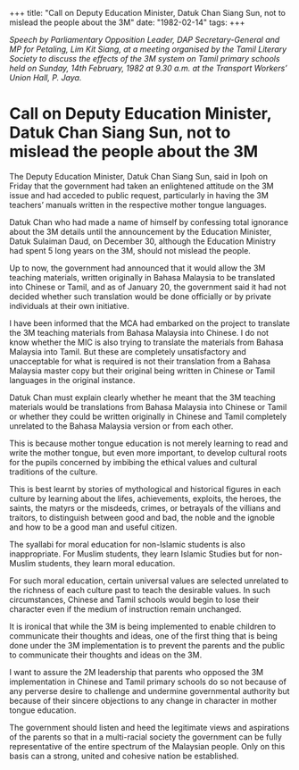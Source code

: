 +++ 
title: "Call on Deputy Education Minister, Datuk Chan Siang Sun, not to mislead the people about the 3M"
date: "1982-02-14"
tags:
+++

_Speech by Parliamentary Opposition Leader, DAP Secretary-General and MP for Petaling, Lim Kit Siang, at a meeting organised by the Tamil Literary Society to discuss the effects of the 3M system on Tamil primary schools held on Sunday, 14th February, 1982 at 9.30 a.m. at the Transport Workers’ Union Hall, P. Jaya._					

# Call on Deputy Education Minister, Datuk Chan Siang Sun, not to mislead the people about the 3M

The Deputy Education Minister, Datuk Chan Siang Sun, said in Ipoh on Friday that the government had taken an enlightened attitude on the 3M issue and had acceded to public request, particularly in having the 3M teachers’ manuals written in the respective mother tongue languages.</u>

Datuk Chan who had made a name of himself by confessing total ignorance about the 3M details until the announcement by the Education Minister, Datuk Sulaiman Daud, on December 30, although the Education Ministry had spent 5 long years on the 3M, should not mislead the people.

Up to now, the government had announced that it would allow the 3M teaching materials, written originally in Bahasa Malaysia to be translated into Chinese or Tamil, and as of January 20, the government said it had not decided whether such translation would be done officially or by private individuals at their own initiative.

I have been informed that the MCA had embarked on the project to translate the 3M teaching materials from Bahasa Malaysia into Chinese. I do not know whether the MIC is also trying to translate the materials from Bahasa Malaysia into Tamil. But these are completely unsatisfactory and unacceptable for what is required is not their translation from a Bahasa Malaysia master copy but their original being written in Chinese or Tamil languages in the original instance.

Datuk Chan must explain clearly whether he meant that the 3M teaching materials would be translations from Bahasa Malaysia into Chinese or Tamil or whether they could be written originally in Chinese and Tamil completely unrelated to the Bahasa Malaysia version or from each other.

This is because mother tongue education is not merely learning to read and write the mother tongue, but even more important, to develop cultural roots for the pupils concerned by imbibing the ethical values and cultural traditions of the culture.

This is best learnt by stories of mythological and historical figures in each culture by learning about the lifes, achievements, exploits, the heroes, the saints, the matyrs or the misdeeds, crimes, or betrayals of the villians and traitors, to distinguish between good and bad, the noble and the ignoble and how to be a good man and useful citizen.

The syallabi for moral education for non-Islamic students is also inappropriate. For Muslim students, they learn Islamic Studies but for non-Muslim students, they learn moral education.

For such moral education, certain universal values are selected unrelated to the richness of each culture past to teach the desirable values. In such circumstances, Chinese and Tamil schools would begin to lose their character even if the medium of instruction remain unchanged.

It is ironical that while the 3M is being implemented to enable children to communicate their thoughts and ideas, one of the first thing that is being done under the 3M implementation is to prevent the parents and the public to communicate their thoughts and ideas on the 3M.

I want to assure the 2M leadership that parents who opposed the 3M implementation in Chinese and Tamil primary schools do so not because of any perverse desire to challenge and undermine governmental authority but because of their sincere objections to any change in character in mother tongue education.

The government should listen and heed the legitimate views and aspirations of the parents so that in a multi-racial society the government can be fully representative of the entire spectrum of the Malaysian people. Only on this basis can a strong, united and cohesive nation be established.
 

